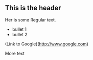 ## This is the header

Her is some Regular text.

* bullet 1
* bullet 2

(Link to Google)(http://www.google.com)

More text